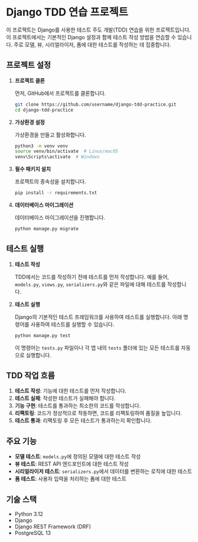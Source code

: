 # Django TDD 연습 프로젝트

이 프로젝트는 Django를 사용한 테스트 주도 개발(TDD) 연습을 위한 프로젝트입니다. 이 프로젝트에서는 기본적인 Django 설정과 함께 테스트 작성 방법을 연습할 수 있습니다. 주로 모델, 뷰, 시리얼라이저, 폼에 대한 테스트를 작성하는 데 집중합니다.

## 프로젝트 설정

1. **프로젝트 클론**
   
   먼저, GitHub에서 프로젝트를 클론합니다.

   ```bash
   git clone https://github.com/username/django-tdd-practice.git
   cd django-tdd-practice
   ```

2. **가상환경 설정**
   
   가상환경을 만들고 활성화합니다.

   ```bash
   python3 -m venv venv
   source venv/bin/activate  # Linux/macOS
   venv\Scripts\activate  # Windows
   ```

3. **필수 패키지 설치**
   
   프로젝트의 종속성을 설치합니다.

   ```bash
   pip install -r requirements.txt
   ```

4. **데이터베이스 마이그레이션**

   데이터베이스 마이그레이션을 진행합니다.

   ```bash
   python manage.py migrate
   ```

## 테스트 실행

1. **테스트 작성**
   
   TDD에서는 코드를 작성하기 전에 테스트를 먼저 작성합니다. 예를 들어, `models.py`, `views.py`, `serializers.py`와 같은 파일에 대해 테스트를 작성합니다.

2. **테스트 실행**

   Django의 기본적인 테스트 프레임워크를 사용하여 테스트를 실행합니다. 아래 명령어를 사용하여 테스트를 실행할 수 있습니다.

   ```bash
   python manage.py test
   ```

   이 명령어는 `tests.py` 파일이나 각 앱 내의 `tests` 폴더에 있는 모든 테스트를 자동으로 실행합니다.

## TDD 작업 흐름

1. **테스트 작성**: 기능에 대한 테스트를 먼저 작성합니다.
2. **테스트 실패**: 작성한 테스트가 실패해야 합니다.
3. **기능 구현**: 테스트를 통과하는 최소한의 코드를 작성합니다.
4. **리팩토링**: 코드가 정상적으로 작동하면, 코드를 리팩토링하여 품질을 높입니다.
5. **테스트 통과**: 리팩토링 후 모든 테스트가 통과하는지 확인합니다.

## 주요 기능

- **모델 테스트**: `models.py`에 정의된 모델에 대한 테스트 작성
- **뷰 테스트**: REST API 엔드포인트에 대한 테스트 작성
- **시리얼라이저 테스트**: `serializers.py`에서 데이터를 변환하는 로직에 대한 테스트
- **폼 테스트**: 사용자 입력을 처리하는 폼에 대한 테스트

## 기술 스택

- Python 3.12
- Django
- Django REST Framework (DRF)
- PostgreSQL 13
